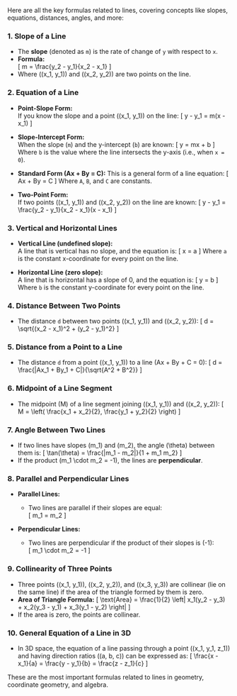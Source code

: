 Here are all the key formulas related to lines, covering concepts like slopes, equations, distances, angles, and more:

### 1. **Slope of a Line**
- The **slope** (denoted as `m`) is the rate of change of `y` with respect to `x`.
- **Formula:**  
  \[
  m = \frac{y_2 - y_1}{x_2 - x_1}
  \]
- Where \((x_1, y_1)\) and \((x_2, y_2)\) are two points on the line.

### 2. **Equation of a Line**

- **Point-Slope Form:**  
  If you know the slope and a point \((x_1, y_1)\) on the line:
  \[
  y - y_1 = m(x - x_1)
  \]

- **Slope-Intercept Form:**  
  When the slope (`m`) and the y-intercept (`b`) are known:
  \[
  y = mx + b
  \]
  Where `b` is the value where the line intersects the y-axis (i.e., when `x = 0`).

- **Standard Form (Ax + By = C):**
  This is a general form of a line equation:
  \[
  Ax + By = C
  \]
  Where `A`, `B`, and `C` are constants.

- **Two-Point Form:**  
  If two points \((x_1, y_1)\) and \((x_2, y_2)\) on the line are known:
  \[
  y - y_1 = \frac{y_2 - y_1}{x_2 - x_1}(x - x_1)
  \]

### 3. **Vertical and Horizontal Lines**

- **Vertical Line (undefined slope):**  
  A line that is vertical has no slope, and the equation is:
  \[
  x = a
  \]
  Where `a` is the constant x-coordinate for every point on the line.

- **Horizontal Line (zero slope):**  
  A line that is horizontal has a slope of 0, and the equation is:
  \[
  y = b
  \]
  Where `b` is the constant y-coordinate for every point on the line.

### 4. **Distance Between Two Points**
- The distance `d` between two points \((x_1, y_1)\) and \((x_2, y_2)\):
  \[
  d = \sqrt{(x_2 - x_1)^2 + (y_2 - y_1)^2}
  \]

### 5. **Distance from a Point to a Line**
- The distance `d` from a point \((x_1, y_1)\) to a line \(Ax + By + C = 0\):
  \[
  d = \frac{|Ax_1 + By_1 + C|}{\sqrt{A^2 + B^2}}
  \]

### 6. **Midpoint of a Line Segment**
- The midpoint \(M\) of a line segment joining \((x_1, y_1)\) and \((x_2, y_2)\):
  \[
  M = \left( \frac{x_1 + x_2}{2}, \frac{y_1 + y_2}{2} \right)
  \]

### 7. **Angle Between Two Lines**
- If two lines have slopes \(m_1\) and \(m_2\), the angle \(\theta\) between them is:
  \[
  \tan(\theta) = \frac{|m_1 - m_2|}{1 + m_1 m_2}
  \]
- If the product \(m_1 \cdot m_2 = -1\), the lines are **perpendicular**.

### 8. **Parallel and Perpendicular Lines**

- **Parallel Lines:**
    - Two lines are parallel if their slopes are equal:  
      \[
      m_1 = m_2
      \]

- **Perpendicular Lines:**
    - Two lines are perpendicular if the product of their slopes is \(-1\):  
      \[
      m_1 \cdot m_2 = -1
      \]

### 9. **Collinearity of Three Points**
- Three points \((x_1, y_1)\), \((x_2, y_2)\), and \((x_3, y_3)\) are collinear (lie on the same line) if the area of the triangle formed by them is zero.
- **Area of Triangle Formula:**
  \[
  \text{Area} = \frac{1}{2} \left| x_1(y_2 - y_3) + x_2(y_3 - y_1) + x_3(y_1 - y_2) \right|
  \]
- If the area is zero, the points are collinear.

### 10. **General Equation of a Line in 3D**
- In 3D space, the equation of a line passing through a point \((x_1, y_1, z_1)\) and having direction ratios \((a, b, c)\) can be expressed as:
  \[
  \frac{x - x_1}{a} = \frac{y - y_1}{b} = \frac{z - z_1}{c}
  \]

These are the most important formulas related to lines in geometry, coordinate geometry, and algebra.